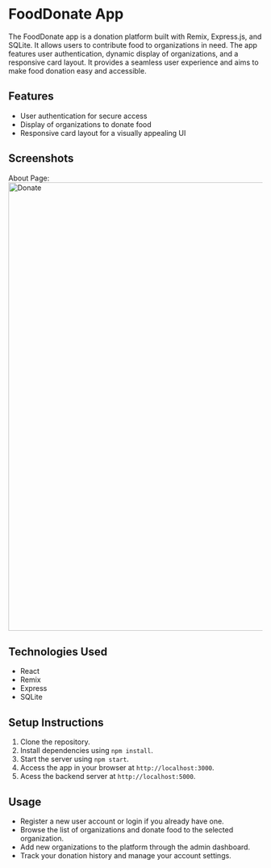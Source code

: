 # FoodDonate App

The FoodDonate app is a donation platform built with Remix, Express.js, and SQLite. It allows users to contribute food to organizations in need. The app features user authentication, dynamic display of organizations, and a responsive card layout. It provides a seamless user experience and aims to make food donation easy and accessible.

## Features
* User authentication for secure access
* Display of organizations to donate food
* Responsive card layout for a visually appealing UI

## Screenshots
About Page:
<img width="887" alt="Donate" src="https://github.com/VTPrince/foodonateapp/assets/53681461/2a4da984-1fb9-427d-b3d4-f83b0aa063d5">

## Technologies Used
* React
* Remix
* Express
* SQLite

## Setup Instructions
1. Clone the repository.
2. Install dependencies using `npm install`.
3. Start the server using `npm start`.
4. Access the app in your browser at `http://localhost:3000`.
5. Acess the backend server at `http://localhost:5000`.

## Usage
* Register a new user account or login if you already have one.
* Browse the list of organizations and donate food to the selected organization.
* Add new organizations to the platform through the admin dashboard.
* Track your donation history and manage your account settings.
